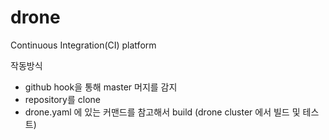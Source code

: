 # drone

Continuous Integration(CI) platform

작동방식

* github hook을 통해 master 머지를 감지
* repository를 clone
* drone.yaml 에 있는 커맨드를 참고해서 build (drone cluster 에서 빌드 및 테스트)
